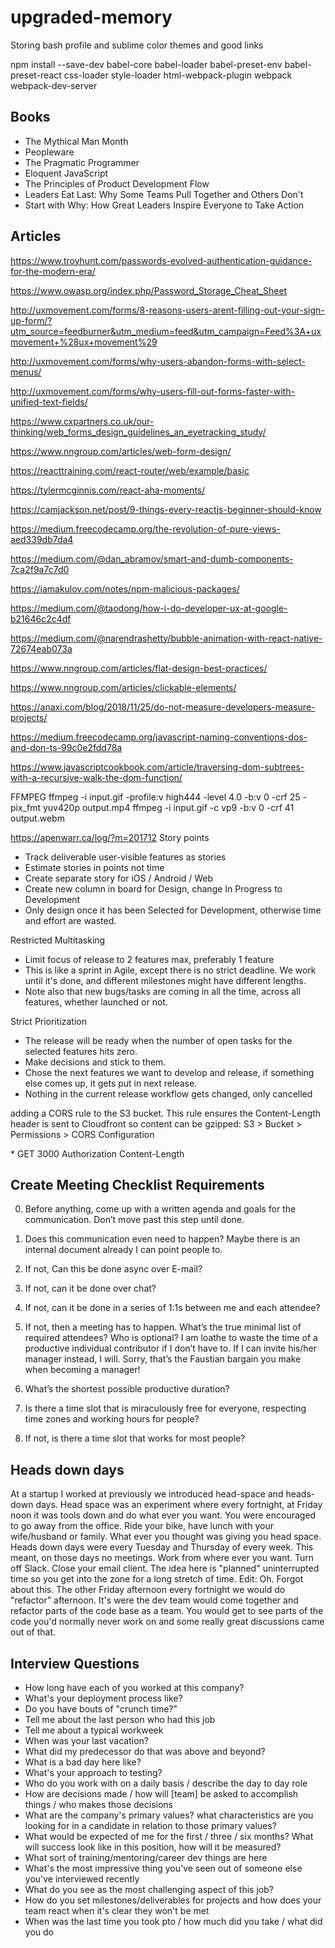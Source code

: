 # upgraded-memory

Storing bash profile and sublime color themes and good links

npm install --save-dev babel-core babel-loader babel-preset-env babel-preset-react css-loader style-loader html-webpack-plugin webpack webpack-dev-server

## Books
* The Mythical Man Month
* Peopleware
* The Pragmatic Programmer
* Eloquent JavaScript
* The Principles of Product Development Flow
* Leaders Eat Last: Why Some Teams Pull Together and Others Don't 
* Start with Why: How Great Leaders Inspire Everyone to Take Action 

## Articles
https://www.troyhunt.com/passwords-evolved-authentication-guidance-for-the-modern-era/

https://www.owasp.org/index.php/Password_Storage_Cheat_Sheet

http://uxmovement.com/forms/8-reasons-users-arent-filling-out-your-sign-up-form/?utm_source=feedburner&utm_medium=feed&utm_campaign=Feed%3A+uxmovement+%28ux+movement%29

http://uxmovement.com/forms/why-users-abandon-forms-with-select-menus/

http://uxmovement.com/forms/why-users-fill-out-forms-faster-with-unified-text-fields/

https://www.cxpartners.co.uk/our-thinking/web_forms_design_guidelines_an_eyetracking_study/

https://www.nngroup.com/articles/web-form-design/

https://reacttraining.com/react-router/web/example/basic

https://tylermcginnis.com/react-aha-moments/

https://camjackson.net/post/9-things-every-reactjs-beginner-should-know

https://medium.freecodecamp.org/the-revolution-of-pure-views-aed339db7da4

https://medium.com/@dan_abramov/smart-and-dumb-components-7ca2f9a7c7d0

https://iamakulov.com/notes/npm-malicious-packages/

https://medium.com/@taodong/how-i-do-developer-ux-at-google-b21646c2c4df

https://medium.com/@narendrashetty/bubble-animation-with-react-native-72674eab073a

https://www.nngroup.com/articles/flat-design-best-practices/

https://www.nngroup.com/articles/clickable-elements/

https://anaxi.com/blog/2018/11/25/do-not-measure-developers-measure-projects/

https://medium.freecodecamp.org/javascript-naming-conventions-dos-and-don-ts-99c0e2fdd78a

https://www.javascriptcookbook.com/article/traversing-dom-subtrees-with-a-recursive-walk-the-dom-function/




FFMPEG
ffmpeg -i input.gif -profile:v high444 -level 4.0 -b:v 0 -crf 25 -pix_fmt yuv420p output.mp4
ffmpeg -i input.gif -c vp9 -b:v 0 -crf 41 output.webm




https://apenwarr.ca/log/?m=201712
Story points
- Track deliverable user-visible features as stories
- Estimate stories in points not time
- Create separate story for iOS / Android / Web
- Create new column in board for Design, change In Progress to Development
- Only design once it has been Selected for Development, otherwise time and effort are wasted.

Restricted Multitasking
- Limit focus of release to 2 features max, preferably 1 feature
- This is like a sprint in Agile, except there is no strict deadline. We work until it's done, and different milestones might have different lengths.
- Note also that new bugs/tasks are coming in all the time, across all features, whether launched or not.

Strict Prioritization
- The release will be ready when the number of open tasks for the selected features hits zero.
- Make decisions and stick to them.
- Chose the next features we want to develop and release, if something else comes up, it gets put in next release.
- Nothing in the current release workflow gets changed, only cancelled




adding a CORS rule to the S3 bucket. This rule ensures the Content-Length header is sent to Cloudfront so content can be gzipped:
S3 > Bucket > Permissions > CORS Configuration

<?xml version="1.0" encoding="UTF-8"?>
<CORSConfiguration xmlns="http://s3.amazonaws.com/doc/2006-03-01/">
    <CORSRule>
        <AllowedOrigin>*</AllowedOrigin>
        <AllowedMethod>GET</AllowedMethod>
        <MaxAgeSeconds>3000</MaxAgeSeconds>
        <AllowedHeader>Authorization</AllowedHeader>
        <AllowedHeader>Content-Length</AllowedHeader>
    </CORSRule>
</CORSConfiguration>





## Create Meeting Checklist Requirements

0. Before anything, come up with a written agenda and goals for the communication. Don’t move past this step until done.

1. Does this communication even need to happen? Maybe there is an internal document already I can point people to.

2. If not, Can this be done async over E-mail?

3. If not, can it be done over chat?

4. If not, can it be done in a series of 1:1s between me and each attendee?

5. If not, then a meeting has to happen. What’s the true minimal list of required attendees? Who is optional? I am loathe to waste the time of a productive individual contributor if I don’t have to. If I can invite his/her manager instead, I will. Sorry, that’s the Faustian bargain you make when becoming a manager!

6. What’s the shortest possible productive duration?

7. Is there a time slot that is miraculously free for everyone, respecting time zones and working hours for people?

8. If not, is there a time slot that works for most people?

## Heads down days
At a startup I worked at previously we introduced head-space and heads-down days.
Head space was an experiment where every fortnight, at Friday noon it was tools down and do what ever you want. You were encouraged to go away from the office. Ride your bike, have lunch with your wife/husband or family. What ever you thought was giving you head space.
Heads down days were every Tuesday and Thursday of every week. This meant, on those days no meetings. Work from where ever you want. Turn off Slack. Close your email client. The idea here is "planned" uninterrupted time so you get into the zone for a long stretch of time.
Edit: Oh. Forgot about this. The other Friday afternoon every fortnight we would do "refactor" afternoon. It's were the dev team would come together and refactor parts of the code base as a team. You would get to see parts of the code you'd normally never work on and some really great discussions came out of that.

## Interview Questions
* How long have each of you worked at this company?
* What's your deployment process like?
* Do you have bouts of "crunch time?"
* Tell me about the last person who had this job
* Tell me about a typical workweek
* When was your last vacation?
* What did my predecessor do that was above and beyond?
* What is a bad day here like?
* What's your approach to testing?
* Who do you work with on a daily basis / describe the day to day role
* How are decisions made / how will [team] be asked to accomplish things / who makes those decisions
* What are the company's primary values? what characteristics are you looking for in a candidate in relation to those primary values?
* What would be expected of me for the first / three / six months? What will success look like in this position, how will it be measured?
* What sort of training/mentoring/career dev things are here
* What's the most impressive thing you've seen out of someone else you've interviewed recently
* What do you see as the most challenging aspect of this job?
* How do you set milestones/deliverables for projects and how does your team react when it's clear they won't be met
* When was the last time you took pto / how much did you take / what did you do


